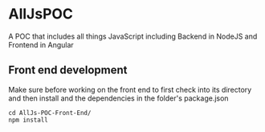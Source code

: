 # AllJsPOC
A POC that includes all things JavaScript including Backend in NodeJS and Frontend in Angular 

## Front end development
Make sure before working on the front end to first check into its directory and then install and the dependencies in the folder's package.json
```
cd AllJs-POC-Front-End/
npm install
```
